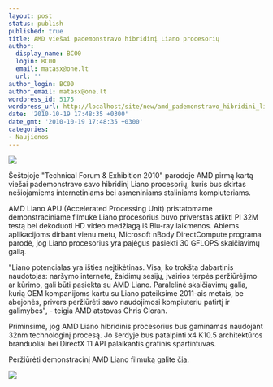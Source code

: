```yaml
---
layout: post
status: publish
published: true
title: AMD viešai pademonstravo hibridinį Liano procesorių
author:
  display_name: BC00
  login: BC00
  email: matasx@one.lt
  url: ''
author_login: BC00
author_email: matasx@one.lt
wordpress_id: 5175
wordpress_url: http://localhost/site/new/amd_pademonstravo_hibridini_liano_procesoriu/
date: '2010-10-19 17:48:35 +0300'
date_gmt: '2010-10-19 17:48:35 +0300'
categories:
- Naujienos
---
```

<div class="imgright"><img src="http://www.part.lt/img/1634eba24fcb4b2dd4accb653c0faebd530.jpg"  /></div>
<p>Šeštojoje "Technical Forum & Exhibition 2010" parodoje AMD pirmą kartą viešai pademonstravo savo hibridinį Liano procesorių, kuris bus skirtas nešiojamiems internetiniams bei asmeniniams staliniams kompiuteriams. </p>
<p>AMD Liano APU (Accelerated Processing Unit) pristatomame demonstraciniame filmuke Liano procesorius buvo priverstas atlikti PI 32M testą bei dekoduoti HD video medžiagą iš Blu-ray laikmenos. Abiems aplikacijoms dirbant vienu metu, Microsoft nBody DirectCompute programa parodė, jog Liano procesorius yra pajėgus pasiekti 30 GFLOPS skaičiavimų galią.</p>
<p>"Liano potencialas yra išties neįtikėtinas. Visa, ko trokšta dabartinis naudotojas: naršymo internete, žaidimų sesijų, įvairios terpės peržiūrėjimo ar kūrimo, gali būti pasiekta su AMD Liano. Paralelinė skaičiavimų galia, kurią OEM kompanijoms kartu su Liano pateiksime 2011-ais metais, be abejonės, privers peržiūrėti savo naudojimosi kompiuteriu patirtį ir galimybes", - teigia AMD atstovas Chris Cloran.</p>
<p>Priminsime, jog AMD Liano hibridinis procesorius bus gaminamas naudojant 32nm technologinį procesą. Jo šerdyje bus patalpinti x4 K10.5 architektūros branduoliai bei DirectX 11 API palaikantis grafinis spartintuvas.</p>
<p>Peržiūrėti demonstracinį AMD Liano filmuką galite <a class="ns" href="http://www.youtube.com/watch?feature=player_embedded&v=uwhuNcx4BTY">čia</a>.</p>
<p><img src="http://www.part.lt/img/53c03cd8a2e5f5789c18f4c729e9a2f2256.jpg" /></p>
